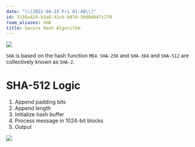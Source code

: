 ```yaml
---
date: "\\[2022-04-15 Fri 01:40\\]"
id: 5138a424-b3a8-42cb-b87d-3dd8d647c270
roam_aliases: SHA
title: Secure Hash Algorithm
---
```


![](../media/img/SHAs.jpg)

`SHA` is based on the hash function `MD4`. `SHA-256` and `SHA-384` and `SHA-512` are collectively known as `SHA-2`.

# SHA-512 Logic

1.  Append padding bits
2.  Append length
3.  Initialize hash buffer
4.  Process message in 1024-bit blocks
5.  Output

![](../media/img/SHA-512-single-round.jpg)
